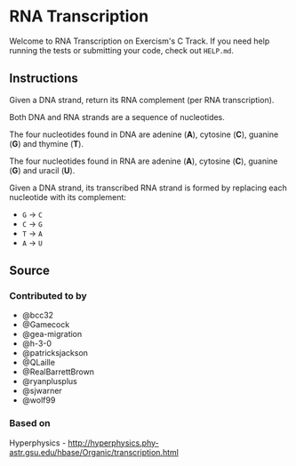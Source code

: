 # RNA Transcription

Welcome to RNA Transcription on Exercism's C Track.
If you need help running the tests or submitting your code, check out `HELP.md`.

## Instructions

Given a DNA strand, return its RNA complement (per RNA transcription).

Both DNA and RNA strands are a sequence of nucleotides.

The four nucleotides found in DNA are adenine (**A**), cytosine (**C**), guanine (**G**) and thymine (**T**).

The four nucleotides found in RNA are adenine (**A**), cytosine (**C**), guanine (**G**) and uracil (**U**).

Given a DNA strand, its transcribed RNA strand is formed by replacing each nucleotide with its complement:

* `G` -> `C`
* `C` -> `G`
* `T` -> `A`
* `A` -> `U`

## Source

### Contributed to by

- @bcc32
- @Gamecock
- @gea-migration
- @h-3-0
- @patricksjackson
- @QLaille
- @RealBarrettBrown
- @ryanplusplus
- @sjwarner
- @wolf99

### Based on

Hyperphysics - http://hyperphysics.phy-astr.gsu.edu/hbase/Organic/transcription.html